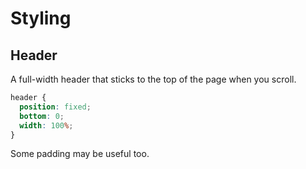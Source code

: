 # Styling

## Header

A full-width header that sticks to the top of the page when you scroll. 

```css
header {
  position: fixed;
  bottom: 0;
  width: 100%;
}
```

Some padding may be useful too.
